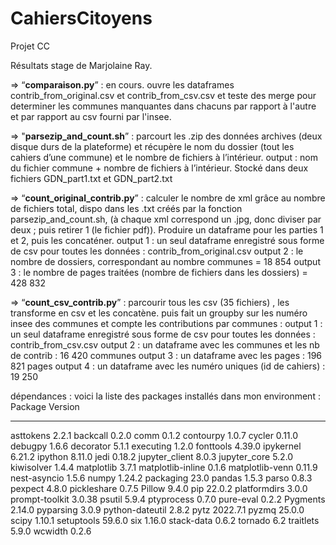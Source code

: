 # CahiersCitoyens
Projet CC

Résultats stage de Marjolaine Ray.

=> “**comparaison.py**” : en cours. ouvre les dataframes contrib_from_original.csv et contrib_from_csv.csv et teste des merge pour determiner les communes manquantes dans chacuns par rapport à l'autre et par rapport au csv fourni par l'insee.

=> "**parsezip_and_count.sh**” : parcourt les .zip des données archives (deux disque durs de la plateforme) et récupère le nom du dossier (tout les cahiers d’une commune) et le nombre de fichiers à l’intérieur.
output : nom du fichier commune + nombre de fichiers à l’intérieur. Stocké dans deux fichiers GDN_part1.txt et GDN_part2.txt

=> “**count_original_contrib.py**” : calculer le nombre de xml grâce au nombre de fichiers total, dispo dans les .txt créés par la fonction parsezip_and_count.sh, (à chaque xml correspond un .jpg, donc diviser par deux ; puis retirer 1 (le fichier pdf)). Produire un dataframe pour les parties 1 et 2, puis les concaténer.
output 1 : un seul dataframe enregistré sous forme de csv pour toutes les données : contrib_from_original.csv
output 2 : le nombre de dossiers, correspondant au nombre communes = 18 854
output 3 : le nombre de pages traitées (nombre de fichiers dans les dossiers) = 428 832

=> “**count_csv_contrib.py**” : parcourir tous les csv (35 fichiers) , les transforme en csv et les concatène. puis fait un groupby sur les numéro insee des communes et compte les contributions par communes :
output 1 : un seul dataframe enregistré sous forme de csv pour toutes les données : contrib_from_csv.csv
output 2 : un dataframe avec les communes et les nb de contrib : 16 420 communes
output 3 : un dataframe avec les pages : 196 821 pages
output 4 : un dataframe avec les numéro uniques (id de cahiers) : 19 250

dépendances : voici la liste des packages installés dans mon environment :
Package           Version
----------------- --------
asttokens         2.2.1
backcall          0.2.0
comm              0.1.2
contourpy         1.0.7
cycler            0.11.0
debugpy           1.6.6
decorator         5.1.1
executing         1.2.0
fonttools         4.39.0
ipykernel         6.21.2
ipython           8.11.0
jedi              0.18.2
jupyter_client    8.0.3
jupyter_core      5.2.0
kiwisolver        1.4.4
matplotlib        3.7.1
matplotlib-inline 0.1.6
matplotlib-venn   0.11.9
nest-asyncio      1.5.6
numpy             1.24.2
packaging         23.0
pandas            1.5.3
parso             0.8.3
pexpect           4.8.0
pickleshare       0.7.5
Pillow            9.4.0
pip               22.0.2
platformdirs      3.0.0
prompt-toolkit    3.0.38
psutil            5.9.4
ptyprocess        0.7.0
pure-eval         0.2.2
Pygments          2.14.0
pyparsing         3.0.9
python-dateutil   2.8.2
pytz              2022.7.1
pyzmq             25.0.0
scipy             1.10.1
setuptools        59.6.0
six               1.16.0
stack-data        0.6.2
tornado           6.2
traitlets         5.9.0
wcwidth           0.2.6
